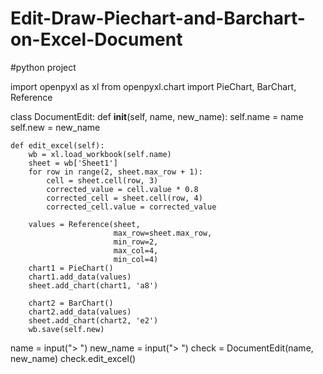 # Edit-Draw-Piechart-and-Barchart-on-Excel-Document
#python project

import openpyxl as xl
from openpyxl.chart import PieChart, BarChart, Reference


class DocumentEdit:
    def __init__(self, name, new_name):
        self.name = name
        self.new = new_name

    def edit_excel(self):
        wb = xl.load_workbook(self.name)
        sheet = wb['Sheet1']
        for row in range(2, sheet.max_row + 1):
            cell = sheet.cell(row, 3)
            corrected_value = cell.value * 0.8
            corrected_cell = sheet.cell(row, 4)
            corrected_cell.value = corrected_value

        values = Reference(sheet,
                           max_row=sheet.max_row,
                           min_row=2,
                           max_col=4,
                           min_col=4)
        chart1 = PieChart()
        chart1.add_data(values)
        sheet.add_chart(chart1, 'a8')

        chart2 = BarChart()
        chart2.add_data(values)
        sheet.add_chart(chart2, 'e2')
        wb.save(self.new)


name = input("> ")
new_name = input("> ")
check = DocumentEdit(name, new_name)
check.edit_excel()
